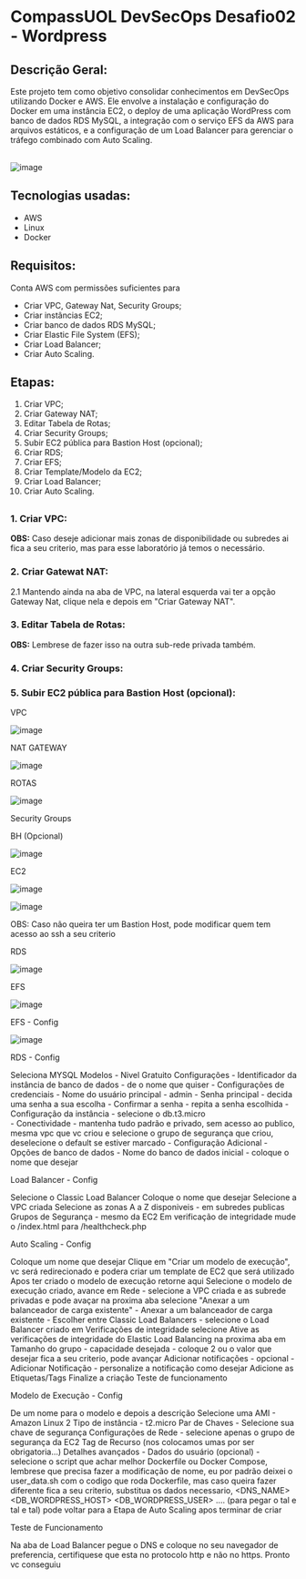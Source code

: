 <h1>CompassUOL DevSecOps Desafio02 - Wordpress</h1> 

<h2>Descrição Geral:</h2>
Este projeto tem como objetivo consolidar conhecimentos em DevSecOps utilizando Docker e AWS. Ele envolve a instalação e configuração do Docker em uma instância EC2, o deploy de uma aplicação WordPress com banco de dados RDS MySQL, a integração com o serviço EFS da AWS para arquivos estáticos, e a configuração de um Load Balancer para gerenciar o tráfego combinado com Auto Scaling.
<br><br/>

![image](https://github.com/user-attachments/assets/d3735872-7f4d-478c-b33f-1ff1c0b160e8)


<h2>Tecnologias usadas:</h2>

- AWS
- Linux
- Docker

<h2>Requisitos:</h2>

Conta AWS com permissões suficientes para
  
- Criar VPC, Gateway Nat, Security Groups;
- Criar instâncias EC2;
- Criar banco de dados RDS MySQL;
- Criar Elastic File System (EFS);
- Criar Load Balancer;
- Criar Auto Scaling.

<h2>Etapas:</h2>

1. Criar VPC;
2. Criar Gateway NAT;
3. Editar Tabela de Rotas;
4. Criar Security Groups;
5. Subir EC2 pública para Bastion Host (opcional);
6. Criar RDS;
7. Criar EFS;
8. Criar Template/Modelo da EC2;
9. Criar Load Balancer;
10. Criar Auto Scaling.

<h2> </h2>
  
<h3>1. Criar VPC:</h3>

<b>OBS:</b> Caso deseje adicionar mais zonas de disponibilidade ou subredes ai fica a seu criterio, mas para esse laboratório já temos o necessário.

<h3>2. Criar Gatewat NAT:</h3>

2.1 Mantendo ainda na aba de VPC, na lateral esquerda vai ter a opção Gateway Nat, clique nela e depois em "Criar Gateway NAT".

<h3>3. Editar Tabela de Rotas:</h3>

<b>OBS:</b> Lembrese de fazer isso na outra sub-rede privada também.

<h3>4. Criar Security Groups:</h3>

<h3>5. Subir EC2 pública para Bastion Host (opcional):</h3>


VPC

![image](https://github.com/user-attachments/assets/00a4a631-f1cb-44cc-accc-1390abaf5cec)


NAT GATEWAY

![image](https://github.com/user-attachments/assets/bae7dba8-9df8-4c5e-b168-74afac87b53c)


ROTAS

![image](https://github.com/user-attachments/assets/839e3701-47c2-42d4-803f-5b8254444632)


Security Groups

BH (Opcional)

![image](https://github.com/user-attachments/assets/0e9248bb-e236-4a29-942b-e5485f353923)

EC2

![image](https://github.com/user-attachments/assets/8f6c7388-5a37-4f53-bda9-cba8533d70d1)

![image](https://github.com/user-attachments/assets/5f4a15c9-657d-45d9-82ef-42b380312021)

OBS: Caso não queira ter um Bastion Host, pode modificar quem tem acesso ao ssh a seu criterio

RDS

![image](https://github.com/user-attachments/assets/912098dd-9b93-42be-adf3-10f05d84952a)

EFS

![image](https://github.com/user-attachments/assets/ff09a509-265b-43d6-8749-85af0c70e6ac)

EFS - Config

![image](https://github.com/user-attachments/assets/14b50540-aa61-41ea-818c-dee1d846ee35)


RDS - Config

Seleciona MYSQL
Modelos - Nivel Gratuito
Configurações - Identificador da instância de banco de dados - de o nome que quiser
              - Configurações de credenciais - Nome do usuário principal - admin
                                             - Senha principal - decida uma senha a sua escolha 
                                             - Confirmar a senha - repita a senha escolhida
              - Configuração da instância - selecione o db.t3.micro      
              - Conectividade - mantenha tudo padrão e privado, sem acesso ao publico, mesma vpc que vc criou e selecione o grupo de segurança que criou, deselecione o default se estiver marcado
              - Configuração Adicional - Opções de banco de dados - Nome do banco de dados inicial - coloque o nome que desejar


Load Balancer - Config

Selecione o Classic Load Balancer
Coloque o nome que desejar
Selecione a VPC criada
Selecione as zonas A a Z disponiveis - em subredes publicas
Grupos de Segurança - mesmo da EC2
Em verificação de integridade mude o /index.html para /healthcheck.php


Auto Scaling - Config

Coloque um nome que desejar
Clique em "Criar um modelo de execução", vc será redirecionado e podera criar um template de EC2 que será utilizado
Apos ter criado o modelo de execução retorne aqui
Selecione o modelo de execução criado, avance
em Rede - selecione a VPC criada e as subrede privadas e pode avaçar
na proxima aba selecione "Anexar a um balanceador de carga existente" - Anexar a um balanceador de carga existente - Escolher entre Classic Load Balancers - selecione o Load Balancer criado
em Verificações de integridade selecione Ative as verificações de integridade do Elastic Load Balancing
na proxima aba em Tamanho do grupo - capacidade desejada - coloque 2 ou o valor que desejar fica a seu criterio, pode avançar
Adicionar notificações - opcional - Adicionar Notificação - personalize a notificação como desejar
Adicione as Etiquetas/Tags
Finalize a criação
Teste de funcionamento <Link>


Modelo de Execução - Config

De um nome para o modelo e depois a descrição
Selecione uma AMI - Amazon Linux 2
Tipo de instância - t2.micro
Par de Chaves - Selecione sua chave de segurança
Configurações de Rede - selecione apenas o grupo de segurança da EC2
Tag de Recurso (nos colocamos umas por ser obrigatoria...)
Detalhes avançados - Dados do usuário (opcional) - selecione o script que achar melhor Dockerfile ou Docker Compose, lembrese que precisa fazer a modificação de nome, eu por padrão deixei o user_data.sh com o codigo que roda Dockerfile, mas caso queira fazer diferente fica a seu criterio, substitua os dados necessario, <DNS_NAME> <DB_WORDPRESS_HOST> <DB_WORDPRESS_USER> .... (para pegar o tal e tal e tal)
pode voltar para a Etapa de Auto Scaling apos terminar de criar


Teste de Funcionamento

Na aba de Load Balancer pegue o DNS e coloque no seu navegador de preferencia, certifiquese que esta no protocolo http e não no https. Pronto vc conseguiu
